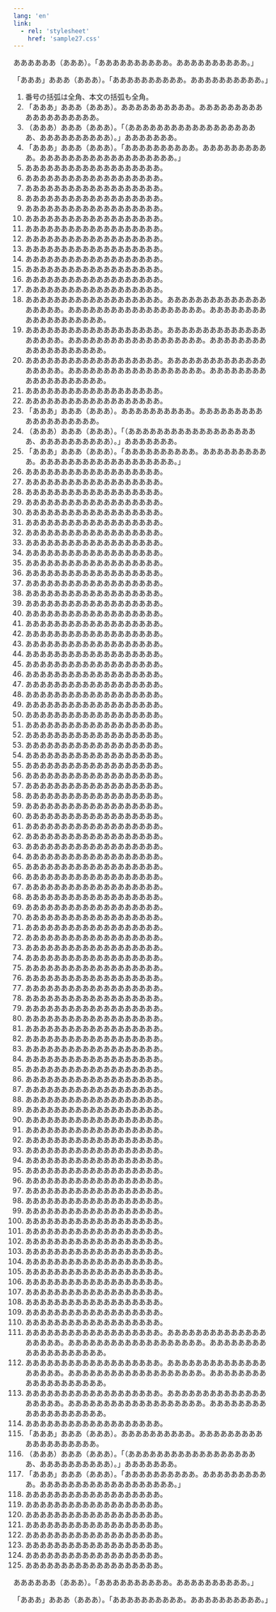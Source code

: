 ```yaml
---
lang: 'en'
link:
  - rel: 'stylesheet'
    href: 'sample27.css'
---
```

ああああああ（あああ）。「ああああああああああ。ああああああああああ。」

「あああ」あああ（あああ）。「ああああああああああ。ああああああああああ。」

1. 番号の括弧は全角、本文の括弧も全角。
1. 「あああ」あああ（あああ）。ああああああああああ。あああああああああああああああああああ。
1. （あああ）あああ（あああ）。「（あああああああああああああああああああ、ああああああああああ）。」あああああああ。
1. 「あああ」あああ（あああ）。「ああああああああああ。ああああああああああ。あああああああああああああああああああ。」
1. あああああああああああああああああああ。
1. あああああああああああああああああああ。
1. あああああああああああああああああああ。
1. あああああああああああああああああああ。
1. あああああああああああああああああああ。
1. あああああああああああああああああああ。
1. あああああああああああああああああああ。
1. あああああああああああああああああああ。
1. あああああああああああああああああああ。
1. あああああああああああああああああああ。
1. あああああああああああああああああああ。
1. あああああああああああああああああああ。
1. あああああああああああああああああああ。
1. あああああああああああああああああああ。あああああああああああああああああああ。あああああああああああああああああああ。あああああああああああああああああああ。
1. あああああああああああああああああああ。あああああああああああああああああああ。あああああああああああああああああああ。あああああああああああああああああああ。
1. あああああああああああああああああああ。あああああああああああああああああああ。あああああああああああああああああああ。あああああああああああああああああああ。
1. あああああああああああああああああああ。
1. あああああああああああああああああああ。
1. 「あああ」あああ（あああ）。ああああああああああ。あああああああああああああああああああ。
1. （あああ）あああ（あああ）。「（あああああああああああああああああああ、ああああああああああ）。」あああああああ。
1. 「あああ」あああ（あああ）。「ああああああああああ。ああああああああああ。あああああああああああああああああああ。」
1. あああああああああああああああああああ。
1. あああああああああああああああああああ。
1. あああああああああああああああああああ。
1. あああああああああああああああああああ。
1. あああああああああああああああああああ。
1. あああああああああああああああああああ。
1. あああああああああああああああああああ。
1. あああああああああああああああああああ。
1. あああああああああああああああああああ。
1. あああああああああああああああああああ。
1. あああああああああああああああああああ。
1. あああああああああああああああああああ。
1. あああああああああああああああああああ。
1. あああああああああああああああああああ。
1. あああああああああああああああああああ。
1. あああああああああああああああああああ。
1. あああああああああああああああああああ。
1. あああああああああああああああああああ。
1. あああああああああああああああああああ。
1. あああああああああああああああああああ。
1. あああああああああああああああああああ。
1. あああああああああああああああああああ。
1. あああああああああああああああああああ。
1. あああああああああああああああああああ。
1. あああああああああああああああああああ。
1. あああああああああああああああああああ。
1. あああああああああああああああああああ。
1. あああああああああああああああああああ。
1. あああああああああああああああああああ。
1. あああああああああああああああああああ。
1. あああああああああああああああああああ。
1. あああああああああああああああああああ。
1. あああああああああああああああああああ。
1. あああああああああああああああああああ。
1. あああああああああああああああああああ。
1. あああああああああああああああああああ。
1. あああああああああああああああああああ。
1. あああああああああああああああああああ。
1. あああああああああああああああああああ。
1. あああああああああああああああああああ。
1. あああああああああああああああああああ。
1. あああああああああああああああああああ。
1. あああああああああああああああああああ。
1. あああああああああああああああああああ。
1. あああああああああああああああああああ。
1. あああああああああああああああああああ。
1. あああああああああああああああああああ。
1. あああああああああああああああああああ。
1. あああああああああああああああああああ。
1. あああああああああああああああああああ。
1. あああああああああああああああああああ。
1. あああああああああああああああああああ。
1. あああああああああああああああああああ。
1. あああああああああああああああああああ。
1. あああああああああああああああああああ。
1. あああああああああああああああああああ。
1. あああああああああああああああああああ。
1. あああああああああああああああああああ。
1. あああああああああああああああああああ。
1. あああああああああああああああああああ。
1. あああああああああああああああああああ。
1. あああああああああああああああああああ。
1. あああああああああああああああああああ。
1. あああああああああああああああああああ。
1. あああああああああああああああああああ。
1. あああああああああああああああああああ。
1. あああああああああああああああああああ。
1. あああああああああああああああああああ。
1. あああああああああああああああああああ。
1. あああああああああああああああああああ。
1. あああああああああああああああああああ。
1. あああああああああああああああああああ。
1. あああああああああああああああああああ。
1. あああああああああああああああああああ。
1. あああああああああああああああああああ。
1. あああああああああああああああああああ。
1. あああああああああああああああああああ。
1. あああああああああああああああああああ。
1. あああああああああああああああああああ。
1. あああああああああああああああああああ。
1. あああああああああああああああああああ。
1. あああああああああああああああああああ。
1. あああああああああああああああああああ。
1. あああああああああああああああああああ。
1. あああああああああああああああああああ。
1. あああああああああああああああああああ。あああああああああああああああああああ。あああああああああああああああああああ。あああああああああああああああああああ。
1. あああああああああああああああああああ。あああああああああああああああああああ。あああああああああああああああああああ。あああああああああああああああああああ。
1. あああああああああああああああああああ。あああああああああああああああああああ。あああああああああああああああああああ。あああああああああああああああああああ。
1. あああああああああああああああああああ。
1. 「あああ」あああ（あああ）。ああああああああああ。あああああああああああああああああああ。
1. （あああ）あああ（あああ）。「（あああああああああああああああああああ、ああああああああああ）。」あああああああ。
1. 「あああ」あああ（あああ）。「ああああああああああ。ああああああああああ。あああああああああああああああああああ。」
1. あああああああああああああああああああ。
1. あああああああああああああああああああ。
1. あああああああああああああああああああ。
1. あああああああああああああああああああ。
1. あああああああああああああああああああ。
1. あああああああああああああああああああ。
1. あああああああああああああああああああ。
1. あああああああああああああああああああ。

ああああああ（あああ）。「ああああああああああ。ああああああああああ。」

「あああ」あああ（あああ）。「ああああああああああ。ああああああああああ。」
